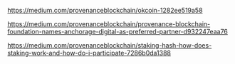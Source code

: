 
https://medium.com/provenanceblockchain/okcoin-1282ee519a58

https://medium.com/provenanceblockchain/provenance-blockchain-foundation-names-anchorage-digital-as-preferred-partner-d932247eaa76

https://medium.com/provenanceblockchain/staking-hash-how-does-staking-work-and-how-do-i-participate-7286b0da1388

